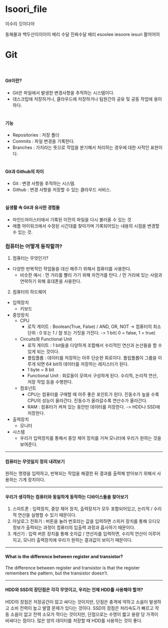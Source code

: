 # Isoori_file
 이수리 깃이다아

동해물과 백두산이이이이
베리
수달
진짜수달
베리
esoolee
iesoore
iesuri
활어어어

<h1>Git</h1>
<br>
<h4>Git이란?</h4>
<ul>
<li>Git은 파일에서 발생한 변경사항을 추적하는 시스템이다.</li>
<li>데스크탑에 저장하거나, 클라우드에 저장하거나
팀원간의 공유 및 공동 작업에 용이하다.
<br>
<br></li>
</ul>
<h4>기능</h4>
<ul>
<li>Repositories : 저장 폴더</li>
<li>Commits : 파일 변경을 기록한다.</li>
<li>Branches : 가지라는 뜻으로 작업을 분기해서 처리하는 경우에 대한 사적인 표현이다.
<br>
<br></li>
</ul>
<h4>Git과 Github의 차이</h4>
<ul>
<li>Git : 변경 사항을 추적하는 시스템.</li>
<li>Github : 변경 사항을 저장할 수 있는 클라우드 서비스.
<br>
<br></li>
</ul>
<h4>실생활 속 Git과 유사한 경험들</h4>
<ul>
<li>마인드마이스터에서 기록된 이전의 파일을 다시 불러올 수 있는 것</li>
<li>애플 아이워크에서 수정된 시간대를 찾아가며 기록되어있는 내용의 시점을 변경할 수 있는 것.</li>
</ul>


<h3>컴퓨터는 어떻게 동작할까?</h3>
<ol>
<li>컴퓨터는 무엇인가?</li>
</ol>
<ul>
<li>다양한 반복적인 작업들을 대신 해주기 위해서 컴퓨터를 사용한다.
<ul>
<li>비슷한 예시 : 먼 거리를 빨리 가기 위해 자전거를 탄다. / 먼 거리에 있는 사람과 연락하기 위해 휴대폰을 사용한다.</li>
</ul>
</li>
</ul>
<ol start="2">
<li>컴퓨터의 하드웨어</li>
</ol>
<ul>
<li>입력장치
<ul>
<li>키보드</li>
</ul>
</li>
<li>중앙장치
<ul>
<li>CPU
<ul>
<li>로직 게이트 : Boolean(True, False) / AND, OR, NOT -&gt; 컴퓨터의 최소 단위 : 0 또는 1 / 참 또는 거짓을 가진다. -&gt; 1 bit( 0 = false, 1 = true)</li>
</ul>
</li>
<li>Circuits와 Functional Unit
<ul>
<li>로직 게이트 : 1 bit들을 다양하게 조합해서 수리적인 연산과 논산들을 할 수 있게 되는 것이다.</li>
<li>플립플롭 : 데이터를 저장하는 아주 단순한 회로이다. 플립플롭이 그룹을 이루게 되면 64 bit의 데이터를 저장하는 레지스터가 된다.</li>
<li>1 byte = 8 bit</li>
<li>Functional Unit : 회로들이 모여서 구성하게 된다. 수리적, 논리적 연산, 저장 작업 등을 수행한다.</li>
</ul>
</li>
<li>컴포넌트
<ul>
<li>CPU는 컴퓨터를 구매할 때 아주 좋은 포인트가 된다. 진동수가 높을 수록 CPU의 성능이 올라간다. 진동수가 올라갈수록 연산수가 올라간다.</li>
<li>RAM : 컴퓨터가 켜져 있는 동안만 데이터를 저장한다. -&gt; HDD나 SSD에 저장한다.</li>
</ul>
</li>
</ul>
</li>
<li>출력장치
<ul>
<li>모니터</li>
</ul>
</li>
<li>시스템
<ul>
<li>우리가 입력장치를 통해서 중앙 제어 장치를 거쳐 모니터에 우리가 원하는 것을 보여준다.</li>
</ul>
</li>
</ul>
<hr>
<h4>컴퓨터는 무엇일지 정의 내려보기</h4>
<p>원하는 명령을 입력하고, 반복되는 작업을 해결한 뒤 결과를 출력해 받아보기 위해서 사용하는 기계 장치이다.</p>
<hr>
<h4>우리가 생각하는 컴퓨터와 동일하게 동작하는 디바이스들을 찾아보기</h4>
<ol>
<li>스마트폰 : 입력장치, 중앙 제어 장치, 출력장치가 모두 포함되어있고, 논리적 / 수리적 연산을 실행할 수 있기 때문이다.</li>
<li>아날로그 전화기 : 버튼을 눌러 번호라는 값을 입력하면 스피커 장치를 통해 오디오 정보가 출력되는 과정이 컴퓨터의 입출력 과정과 흡사하기 때문이다.</li>
<li>계산기 : 입력 버튼 장치를 통해 숫자값 / 연산자를 입력하면, 수리적 연산이 이루어지고, 모니터 출력장치에 우리가 원하는 결과값이 보이기 때문이다.</li>
</ol>
<hr>
<h4>What is the difference between register and transistor?</h4>
<p>The difference between register and transistor is that the register remembers the pattern, but the transistor doesn’t.</p>
<hr>
<h4>HDD와 SSD의 장단점은 각각 무엇이고, 우리는 언제 HDD를 사용해야 할까?</h4>
<p>HDD의 장점은 저장공간이 많고 싸다는 것이지만, 단점은 충격에 약하고 소음이 발생하고 소비 전력이 높고 발열 문제가 있다는 것이다.
SSD의 장점은 처리속도가 빠르고 작동 소음이 없고 전력 소모가 적다는 것이지만, 단점으로는 수명이 짧고 용량 당 가격이 비싸다는 점이다.
많은 양의 데이터를 저장할 때 HDD를 사용하는 것이 좋다.</p>